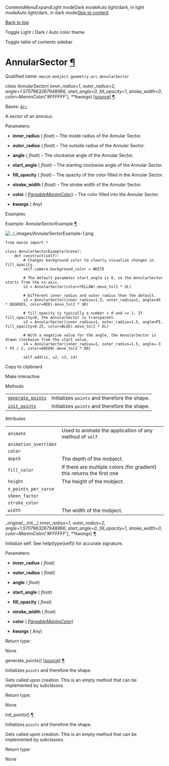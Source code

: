 ContentsMenuExpandLight modeDark modeAuto light/dark, in light modeAuto light/dark, in dark mode[Skip to content](https://docs.manim.community/en/stable/reference/manim.mobject.geometry.arc.AnnularSector.html#furo-main-content)

[Back to top](https://docs.manim.community/en/stable/reference/manim.mobject.geometry.arc.AnnularSector.html#)

Toggle Light / Dark / Auto color theme

Toggle table of contents sidebar

# AnnularSector [¶](https://docs.manim.community/en/stable/reference/manim.mobject.geometry.arc.AnnularSector.html\#annularsector "Link to this heading")

Qualified name: `manim.mobject.geometry.arc.AnnularSector`

_class_ AnnularSector( _inner\_radius=1_, _outer\_radius=2_, _angle=1.5707963267948966_, _start\_angle=0_, _fill\_opacity=1_, _stroke\_width=0_, _color=ManimColor('#FFFFFF')_, _\*\*kwargs_) [\[source\]](https://docs.manim.community/en/stable/_modules/manim/mobject/geometry/arc.html#AnnularSector) [¶](https://docs.manim.community/en/stable/reference/manim.mobject.geometry.arc.AnnularSector.html#manim.mobject.geometry.arc.AnnularSector "Link to this definition")

Bases: [`Arc`](https://docs.manim.community/en/stable/reference/manim.mobject.geometry.arc.Arc.html#manim.mobject.geometry.arc.Arc "manim.mobject.geometry.arc.Arc")

A sector of an annulus.

Parameters:

- **inner\_radius** ( _float_) – The inside radius of the Annular Sector.

- **outer\_radius** ( _float_) – The outside radius of the Annular Sector.

- **angle** ( _float_) – The clockwise angle of the Annular Sector.

- **start\_angle** ( _float_) – The starting clockwise angle of the Annular Sector.

- **fill\_opacity** ( _float_) – The opacity of the color filled in the Annular Sector.

- **stroke\_width** ( _float_) – The stroke width of the Annular Sector.

- **color** ( [_ParsableManimColor_](https://docs.manim.community/en/stable/reference/manim.utils.color.core.html#manim.utils.color.core.ParsableManimColor "manim.utils.color.core.ParsableManimColor")) – The color filled into the Annular Sector.

- **kwargs** ( _Any_)


Examples

Example: AnnularSectorExample [¶](https://docs.manim.community/en/stable/reference/manim.mobject.geometry.arc.AnnularSector.html#annularsectorexample)

![../_images/AnnularSectorExample-1.png](https://docs.manim.community/en/stable/_images/AnnularSectorExample-1.png)

```
from manim import *

class AnnularSectorExample(Scene):
    def construct(self):
        # Changes background color to clearly visualize changes in fill_opacity.
        self.camera.background_color = WHITE

        # The default parameter start_angle is 0, so the AnnularSector starts from the +x-axis.
        s1 = AnnularSector(color=YELLOW).move_to(2 * UL)

        # Different inner_radius and outer_radius than the default.
        s2 = AnnularSector(inner_radius=1.5, outer_radius=2, angle=45 * DEGREES, color=RED).move_to(2 * UR)

        # fill_opacity is typically a number > 0 and <= 1. If fill_opacity=0, the AnnularSector is transparent.
        s3 = AnnularSector(inner_radius=1, outer_radius=1.5, angle=PI, fill_opacity=0.25, color=BLUE).move_to(2 * DL)

        # With a negative value for the angle, the AnnularSector is drawn clockwise from the start value.
        s4 = AnnularSector(inner_radius=1, outer_radius=1.5, angle=-3 * PI / 2, color=GREEN).move_to(2 * DR)

        self.add(s1, s2, s3, s4)

```

Copy to clipboard

Make interactive

Methods

|     |     |
| --- | --- |
| [`generate_points`](https://docs.manim.community/en/stable/reference/manim.mobject.geometry.arc.AnnularSector.html#manim.mobject.geometry.arc.AnnularSector.generate_points "manim.mobject.geometry.arc.AnnularSector.generate_points") | Initializes `points` and therefore the shape. |
| [`init_points`](https://docs.manim.community/en/stable/reference/manim.mobject.geometry.arc.AnnularSector.html#manim.mobject.geometry.arc.AnnularSector.init_points "manim.mobject.geometry.arc.AnnularSector.init_points") | Initializes `points` and therefore the shape. |

Attributes

|     |     |
| --- | --- |
| `animate` | Used to animate the application of any method of `self`. |
| `animation_overrides` |  |
| `color` |  |
| `depth` | The depth of the mobject. |
| `fill_color` | If there are multiple colors (for gradient) this returns the first one |
| `height` | The height of the mobject. |
| `n_points_per_curve` |  |
| `sheen_factor` |  |
| `stroke_color` |  |
| `width` | The width of the mobject. |

\_original\_\_init\_\_( _inner\_radius=1_, _outer\_radius=2_, _angle=1.5707963267948966_, _start\_angle=0_, _fill\_opacity=1_, _stroke\_width=0_, _color=ManimColor('#FFFFFF')_, _\*\*kwargs_) [¶](https://docs.manim.community/en/stable/reference/manim.mobject.geometry.arc.AnnularSector.html#manim.mobject.geometry.arc.AnnularSector._original__init__ "Link to this definition")

Initialize self. See help(type(self)) for accurate signature.

Parameters:

- **inner\_radius** ( _float_)

- **outer\_radius** ( _float_)

- **angle** ( _float_)

- **start\_angle** ( _float_)

- **fill\_opacity** ( _float_)

- **stroke\_width** ( _float_)

- **color** ( [_ParsableManimColor_](https://docs.manim.community/en/stable/reference/manim.utils.color.core.html#manim.utils.color.core.ParsableManimColor "manim.utils.color.core.ParsableManimColor"))

- **kwargs** ( _Any_)


Return type:

None

generate\_points() [\[source\]](https://docs.manim.community/en/stable/_modules/manim/mobject/geometry/arc.html#AnnularSector.generate_points) [¶](https://docs.manim.community/en/stable/reference/manim.mobject.geometry.arc.AnnularSector.html#manim.mobject.geometry.arc.AnnularSector.generate_points "Link to this definition")

Initializes `points` and therefore the shape.

Gets called upon creation. This is an empty method that can be implemented by
subclasses.

Return type:

None

init\_points() [¶](https://docs.manim.community/en/stable/reference/manim.mobject.geometry.arc.AnnularSector.html#manim.mobject.geometry.arc.AnnularSector.init_points "Link to this definition")

Initializes `points` and therefore the shape.

Gets called upon creation. This is an empty method that can be implemented by
subclasses.

Return type:

None